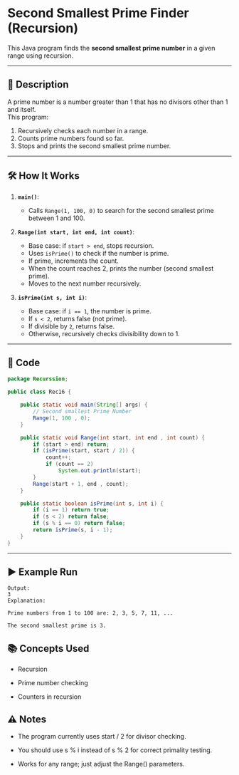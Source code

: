 # Second Smallest Prime Finder (Recursion)

This Java program finds the **second smallest prime number** in a given range using recursion.

---

## 📌 Description

A prime number is a number greater than 1 that has no divisors other than 1 and itself.  
This program:
1. Recursively checks each number in a range.
2. Counts prime numbers found so far.
3. Stops and prints the second smallest prime number.

---

## 🛠 How It Works

1. **`main()`**:
   - Calls `Range(1, 100, 0)` to search for the second smallest prime between 1 and 100.

2. **`Range(int start, int end, int count)`**:
   - Base case: if `start > end`, stops recursion.
   - Uses `isPrime()` to check if the number is prime.
   - If prime, increments the count.
   - When the count reaches 2, prints the number (second smallest prime).
   - Moves to the next number recursively.

3. **`isPrime(int s, int i)`**:
   - Base case: if `i == 1`, the number is prime.
   - If `s < 2`, returns false (not prime).
   - If divisible by `2`, returns false.
   - Otherwise, recursively checks divisibility down to 1.

---

## 📂 Code

```java
package Recurssion;

public class Rec16 {

    public static void main(String[] args) {
        // Second smallest Prime Number
        Range(1, 100 , 0);
    }

    public static void Range(int start, int end , int count) {
        if (start > end) return;
        if (isPrime(start, start / 2)) {
            count++;
            if (count == 2)
                System.out.println(start);
        }
        Range(start + 1, end , count);
    }

    public static boolean isPrime(int s, int i) {
        if (i == 1) return true;
        if (s < 2) return false;
        if (s % i == 0) return false;
        return isPrime(s, i - 1);
    }
}
```
---
## ▶️ Example Run
```
Output:
3
Explanation:

Prime numbers from 1 to 100 are: 2, 3, 5, 7, 11, ...

The second smallest prime is 3.
```

## 📚 Concepts Used
- Recursion

- Prime number checking

- Counters in recursion

## ⚠️ Notes
- The program currently uses start / 2 for divisor checking.

- You should use s % i instead of s % 2 for correct primality testing.

- Works for any range; just adjust the Range() parameters.
